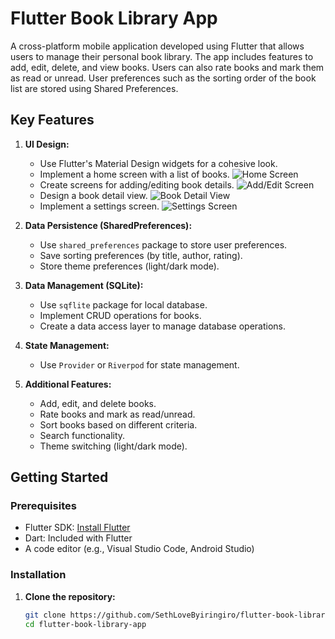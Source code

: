 # Flutter Book Library App

A cross-platform mobile application developed using Flutter that allows users to manage their personal book library. The app includes features to add, edit, delete, and view books. Users can also rate books and mark them as read or unread. User preferences such as the sorting order of the book list are stored using Shared Preferences.

## Key Features

1. **UI Design:**
   - Use Flutter's Material Design widgets for a cohesive look.
   - Implement a home screen with a list of books.
     ![Home Screen](assets/screenshots/home_screen.png)
   - Create screens for adding/editing book details.
     ![Add/Edit Screen](assets/screenshots/add_edit_screen.png)
   - Design a book detail view.
     ![Book Detail View](assets/screenshots/book_detail_view.png)
   - Implement a settings screen.
     ![Settings Screen](assets/screenshots/settings_screen.png)

2. **Data Persistence (SharedPreferences):**
   - Use `shared_preferences` package to store user preferences.
   - Save sorting preferences (by title, author, rating).
   - Store theme preferences (light/dark mode).

3. **Data Management (SQLite):**
   - Use `sqflite` package for local database.
   - Implement CRUD operations for books.
   - Create a data access layer to manage database operations.

4. **State Management:**
   - Use `Provider` or `Riverpod` for state management.

5. **Additional Features:**
   - Add, edit, and delete books.
   - Rate books and mark as read/unread.
   - Sort books based on different criteria.
   - Search functionality.
   - Theme switching (light/dark mode).

## Getting Started

### Prerequisites

- Flutter SDK: [Install Flutter](https://flutter.dev/docs/get-started/install)
- Dart: Included with Flutter
- A code editor (e.g., Visual Studio Code, Android Studio)

### Installation

1. **Clone the repository:**

   ```bash
   git clone https://github.com/SethLoveByiringiro/flutter-book-library-app.git
   cd flutter-book-library-app
